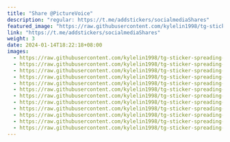 ```yaml
---
title: "Share @PictureVoice"
description: "regular: https://t.me/addstickers/socialmediaShares"
featured_image: "https://raw.githubusercontent.com/kylelin1998/tg-sticker-spreading-worldwide-images/main/img/24e04836-4729-43cd-a0e9-20df063335d5.jpg"
link: "https://t.me/addstickers/socialmediaShares"
weight: 3
date: 2024-01-14T18:22:18+08:00
images:
  - https://raw.githubusercontent.com/kylelin1998/tg-sticker-spreading-worldwide-images/main/img/24e04836-4729-43cd-a0e9-20df063335d5.jpg
  - https://raw.githubusercontent.com/kylelin1998/tg-sticker-spreading-worldwide-images/main/img/0156a855-b1ea-44d1-87a0-9e568be447ee.jpg
  - https://raw.githubusercontent.com/kylelin1998/tg-sticker-spreading-worldwide-images/main/img/da0de65b-8250-462c-8c2a-850a91b52e73.jpg
  - https://raw.githubusercontent.com/kylelin1998/tg-sticker-spreading-worldwide-images/main/img/b10201a6-d1fa-47d8-b9b8-f55fe882a864.jpg
  - https://raw.githubusercontent.com/kylelin1998/tg-sticker-spreading-worldwide-images/main/img/04093ab4-66f5-4475-a1fa-782a891c0ee8.jpg
  - https://raw.githubusercontent.com/kylelin1998/tg-sticker-spreading-worldwide-images/main/img/8ec3067a-7d23-4802-a403-2f48c655a791.jpg
  - https://raw.githubusercontent.com/kylelin1998/tg-sticker-spreading-worldwide-images/main/img/a76f3812-e433-43ef-bb11-167149cd595f.jpg
  - https://raw.githubusercontent.com/kylelin1998/tg-sticker-spreading-worldwide-images/main/img/95255839-ad0c-41fd-b9de-f8fd236b5450.jpg
  - https://raw.githubusercontent.com/kylelin1998/tg-sticker-spreading-worldwide-images/main/img/90a840e1-2463-45a0-9467-fbad5981084e.jpg
  - https://raw.githubusercontent.com/kylelin1998/tg-sticker-spreading-worldwide-images/main/img/bdef6e13-4517-4794-ac1d-cb38894369ef.jpg
  - https://raw.githubusercontent.com/kylelin1998/tg-sticker-spreading-worldwide-images/main/img/c6b23ff7-8c5d-4813-901b-42f6faa28de4.jpg
  - https://raw.githubusercontent.com/kylelin1998/tg-sticker-spreading-worldwide-images/main/img/f25c4508-82b2-4173-b7c5-9c38d554b9e5.jpg
---
```

